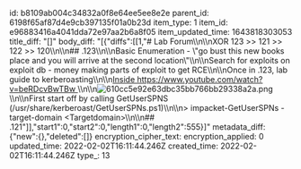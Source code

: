 id: b8109ab004c34832a0f8e64ee5ee8e2e
parent_id: 6198f65af87d4e9cb397135f01a0b23d
item_type: 1
item_id: e96883416a4041dda72e97aa2b6a8f05
item_updated_time: 1643818303053
title_diff: "[]"
body_diff: "[{\"diffs\":[[1,\"# Lab Forum\\\n\\\nXOR 123 >> 121 >> 122 >> 120\\\n\\\n## .123\\\n\\\nBasic Enumeration - \\\"go bust this new books place and you will arrive at the second location\\\"\\\n\\\nSearch for exploits on exploit db - money making parts of exploit to get RCE\\\n\\\nOnce in .123, lab guide to kerberoasting\\\n\\\n<ins>Inside https://www.youtube.com/watch?v=beRDcvBwTBw </ins>\\\n\\\n![610cc5e92e63dbc35bb766bb29338a2a.png](:/6b68b84564ad43d088fa48b15c32ebde)\\\n\\\nFirst start off by calling GetUserSPNS (/usr/share/kerberoast/GetUserSPNs.ps1)\\\n\\\n> impacket-GetUserSPNs -target-domain &lt;Targetdomain&gt;\\\n\\\n## .121\"]],\"start1\":0,\"start2\":0,\"length1\":0,\"length2\":555}]"
metadata_diff: {"new":{},"deleted":[]}
encryption_cipher_text: 
encryption_applied: 0
updated_time: 2022-02-02T16:11:44.246Z
created_time: 2022-02-02T16:11:44.246Z
type_: 13